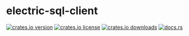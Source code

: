 # electric-sql-client

[![crates.io version][crates-io-shield-version]][crates-io-url]
[![crates.io license][crates-io-shield-license]][crates-io-url]
[![crates.io downloads][crates-io-shield-downloads]][crates-io-url]
[![docs.rs][docs-rs]][docs-rs-url]

[crates-io-shield-downloads]: https://img.shields.io/crates/d/electric-sql-client
[crates-io-shield-license]: https://img.shields.io/crates/l/electric-sql-client
[crates-io-shield-version]: https://img.shields.io/crates/v/electric-sql-client
[crates-io-url]: https://crates.io/crates/electric-sql-client
[docs-rs-url]: https://docs.rs/electric-sql-client
[docs-rs]: https://img.shields.io/docsrs/electric-sql-client
